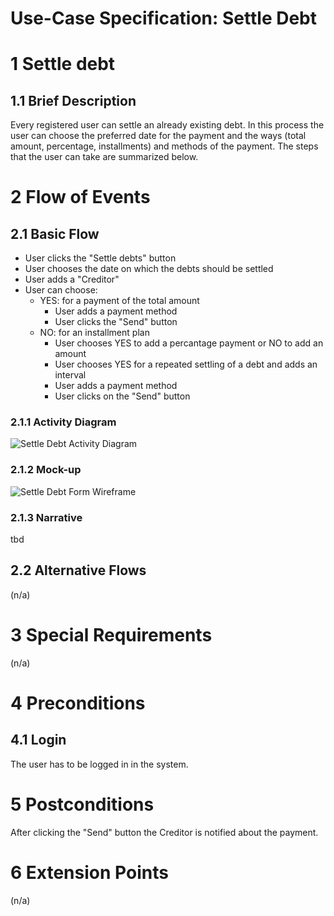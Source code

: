 # Use-Case Specification: Settle Debt

# 1 Settle debt

## 1.1 Brief Description
Every registered user can settle an already existing debt. In this process the user can choose the preferred date for the payment and the ways (total amount, percentage, installments) and methods of the payment.  The steps that the user can take are summarized below.

# 2 Flow of Events
## 2.1 Basic Flow
- User clicks the "Settle debts" button
- User chooses the date on which the debts should be settled
- User adds a "Creditor"
- User can choose:
    - YES: for a payment of the total amount
        - User adds a payment method
        - User clicks the "Send" button
    - NO: for an installment plan
        - User chooses YES to add a percantage payment or NO to add an amount
        - User chooses YES for a repeated settling of a debt and adds an interval
        - User adds a payment method
        - User clicks on the "Send" button
         

### 2.1.1 Activity Diagram
![Settle Debt Activity Diagram](https://drive.google.com/uc?id=1OZ6hb4l8F73X_CataX6k-0ZrXDKe_JKk)

### 2.1.2 Mock-up
![Settle Debt Form Wireframe]()

### 2.1.3 Narrative
tbd

## 2.2 Alternative Flows
(n/a)

# 3 Special Requirements
(n/a)

# 4 Preconditions
## 4.1 Login
The user has to be logged in in the system.

# 5 Postconditions
After clicking the "Send" button the Creditor is notified about the payment. 
 
# 6 Extension Points
(n/a)